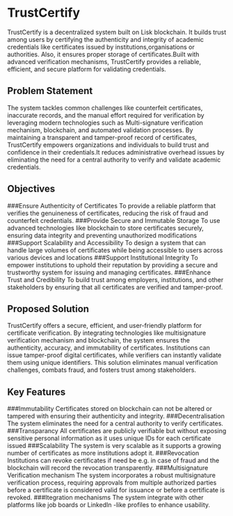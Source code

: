 # TrustCertify
TrustCertify is a decentralized system built on Lisk blockchain. It builds trust among users by certifying the authenticity and integrity of academic credentials like certificates issued by institutions,organisations or authorities. Also, it ensures proper storage of certificates.Built with advanced verification mechanisms, TrustCertify provides a reliable, efficient, and secure platform for validating credentials.

## Problem Statement
The system tackles common challenges like counterfeit certificates, inaccurate records, and the manual effort required for verification by leveraging modern technologies such as Multi-signature verification mechanism, blockchain, and automated validation processes. By maintaining a transparent and tamper-proof record of certificates, TrustCertify empowers organizations and individuals to build trust and confidence in their credentials.It reduces administrative overhead issues by eliminating the need for a central authority to verify and validate academic credentials.

## Objectives

###Ensure Authenticity of Certificates
To provide a reliable platform that verifies the genuineness of certificates, reducing the risk of fraud and counterfeit credentials.
###Provide Secure and Immutable Storage
To use advanced technologies like blockchain to store certificates securely, ensuring data integrity and preventing unauthorized modifications
###Support Scalability and Accessibility
To design a system that can handle large volumes of certificates while being accessible to users across various devices and locations
###Support Institutional Integrity
To empower institutions to uphold their reputation by providing a secure and trustworthy system for issuing and managing certificates.
###Enhance Trust and Credibility
To build trust among employers, institutions, and other stakeholders by ensuring that all certificates are verified and tamper-proof.

## Proposed Solution
TrustCertify offers a secure, efficient, and user-friendly platform for certificate verification. By integrating technologies like multisignature verification mechanism and blockchain, the system ensures the authenticity, accuracy, and immutability of certificates. Institutions can issue tamper-proof digital certificates, while verifiers can instantly validate them using unique identifiers. This solution eliminates manual verification challenges, combats fraud, and fosters trust among stakeholders.

## Key Features

###Immutability
Certificates stored on blockchain can not be altered or tampered with ensuring their authenticity and integrity.
###Decentralisation
The system eliminates the need for a central authority to verify certificates.
###Transparancy
All certificates are publicly verifiable but without exposing sensitive personal information as it uses unique IDs for each certificate issued
###Scalability
The system is very scalable as it supports a growing number of certificates as more institutions adopt it.
###Revocation
Institutions can revoke certificates if need be e.g. in case of fraud and the blockchain will record the revocation transparently.
###Multisignature Verification mechanism
The system incorporates a robust multisignature verification process, requiring approvals from multiple authorized parties before a certificate is considered valid for issuance or before a certificate is revoked.
###Itegration mechanisms
The system integrate with other platforms like job boards or LinkedIn -like profiles to enhance usability.
